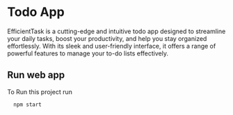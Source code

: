 
# Todo App

EfficientTask is a cutting-edge and intuitive todo app designed to streamline your daily tasks, boost your productivity, and help you stay organized effortlessly. With its sleek and user-friendly interface, it offers a range of powerful features to manage your to-do lists effectively.


## Run web app

To Run this project run

```bash
  npm start
```
